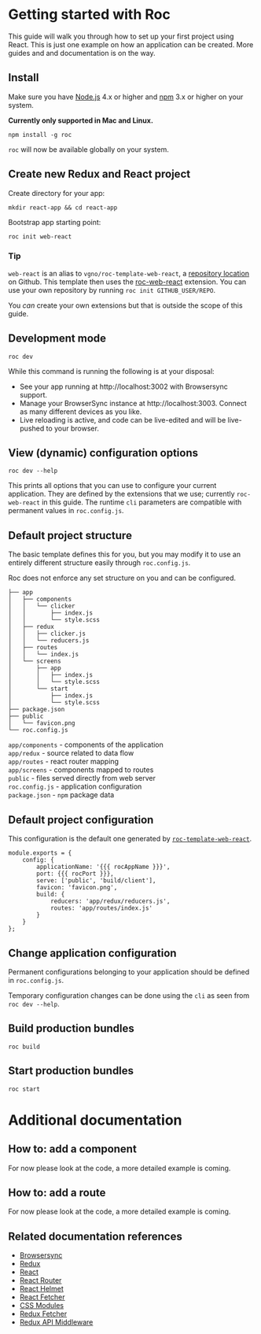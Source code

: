 # Getting started with Roc

This guide will walk you through how to set up your first project using React. This is just one example on how an application can be created. More guides and and documentation is on the way.

## Install
Make sure you have [Node.js](https://nodejs.org) 4.x or higher and [npm](https://www.npmjs.com/) 3.x or higher on your system.

__Currently only supported in Mac and Linux.__

```
npm install -g roc
```
`roc` will now be available globally on your system.

## Create new Redux and React project
Create directory for your app:
```
mkdir react-app && cd react-app
```
Bootstrap app starting point:
```
roc init web-react
```
### Tip
`web-react` is an alias to `vgno/roc-template-web-react`, a [repository location](https://github.com/vgno/roc-template-web-react) on Github. This template then uses the [roc-web-react](https://github.com/vgno/roc-web-react) extension. You can use your own repository by running `roc init GITHUB_USER/REPO`.

You _can_ create your own extensions but that is outside the scope of this guide.

## Development mode
```
roc dev
```
While this command is running the following is at your disposal:
- See your app running at http://localhost:3002 with Browsersync support.
- Manage your BrowserSync instance at http://localhost:3003. Connect as many different devices as you like.
- Live reloading is active, and code can be live-edited and will be live-pushed to your browser.

## View (dynamic) configuration options
```
roc dev --help
```

This prints all options that you can use to configure your current application. They are defined by the extensions that we use; currently `roc-web-react` in this guide. The runtime `cli` parameters are compatible with permanent values in `roc.config.js`.

## Default project structure
The basic template defines this for you, but you may modify it to use an entirely different structure easily through `roc.config.js`.

Roc does not enforce any set structure on you and can be configured.
```
├── app
│   ├── components
│   │   └── clicker
│   │       ├── index.js
│   │       └── style.scss
│   ├── redux
│   │   ├── clicker.js
│   │   └── reducers.js
│   ├── routes
│   │   └── index.js
│   └── screens
│       ├── app
│       │   ├── index.js
│       │   └── style.scss
│       └── start
│           ├── index.js
│           └── style.scss
├── package.json
├── public
│   └── favicon.png
└── roc.config.js

```

`app/components` - components of the application  
`app/redux` - source related to data flow  
`app/routes` - react router mapping  
`app/screens` - components mapped to routes  
`public` - files served directly from web server  
`roc.config.js` - application configuration  
`package.json` - `npm` package data

## Default project configuration
This configuration is the default one generated by [`roc-template-web-react`](https://github.com/vgno/roc-template-web-react).
```
module.exports = {
    config: {
        applicationName: '{{{ rocAppName }}}',
        port: {{{ rocPort }}},
        serve: ['public', 'build/client'],
        favicon: 'favicon.png',
        build: {
            reducers: 'app/redux/reducers.js',
            routes: 'app/routes/index.js'
        }
    }
};
```

## Change application configuration
Permanent configurations belonging to your application should be defined in `roc.config.js`.

Temporary configuration changes can be done using the `cli` as seen from `roc dev --help`.

## Build production bundles
```
roc build
```

## Start production bundles
```
roc start
```

# Additional documentation

## How to: add a component
For now please look at the code, a more detailed example is coming.

## How to: add a route
For now please look at the code, a more detailed example is coming.

## Related documentation references
- [Browsersync](https://browsersync.io)
- [Redux](https://github.com/rackt/redux)
- [React](https://facebook.github.io/react/)
- [React Router](https://github.com/rackt/react-router)
- [React Helmet](https://github.com/nfl/react-helmet)
- [React Fetcher](https://github.com/markdalgleish/react-fetcher)
- [CSS Modules](https://github.com/css-modules/css-modules)
- [Redux Fetcher](https://github.com/vgno/redux-fetcher)
- [Redux API Middleware](https://github.com/vgno/redux-api-middleware)
